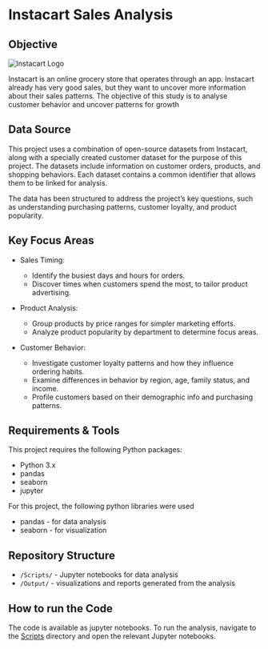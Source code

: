 # Instacart Sales Analysis

## Objective
![Instacart Logo](https://github.com/user-attachments/assets/71b6387c-1158-426e-b7ce-cf64db85ccad)

Instacart is an online grocery store that operates through an app. Instacart already has very good sales, but they want to uncover more information about their sales patterns. The objective of this study is to analyse customer behavior and uncover patterns for growth

## Data Source
This project uses a combination of open-source datasets from Instacart, along with a specially created customer dataset for the purpose of this project. The datasets include information on customer orders, products, and shopping behaviors. Each dataset contains a common identifier that allows them to be linked for analysis.

The data has been structured to address the project’s key questions, such as understanding purchasing patterns, customer loyalty, and product popularity.

## Key Focus Areas
+ Sales Timing:
  + Identify the busiest days and hours for orders.
  + Discover times when customers spend the most, to tailor product advertising.

+ Product Analysis:
  + Group products by price ranges for simpler marketing efforts.
  + Analyze product popularity by department to determine focus areas.

+ Customer Behavior:
  + Investigate customer loyalty patterns and how they influence ordering habits.
  + Examine differences in behavior by region, age, family status, and income.
  + Profile customers based on their demographic info and purchasing patterns.

## Requirements & Tools
This project requires the following Python packages:

- Python 3.x
- pandas
- seaborn
- jupyter

For this project, the following python libraries were used
+ pandas - for data analysis
+ seaborn - for visualization


## Repository Structure
- `/Scripts/` - Jupyter notebooks for data analysis
- `/Output/` - visualizations and reports generated from the analysis

## How to run the Code
The code is available as jupyter notebooks. To run the analysis, navigate to the [Scripts](./Scripts) directory and open the relevant Jupyter notebooks.















